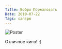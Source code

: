 ```yaml
---
Title: Бобро Поржаловать
Date: 2010-07-22
Tags: саптрю
---
```


![Poster](http://dl.dropbox.com/u/140528/site/bobro_porzhalovat.jpg)

Отличное кино! :)